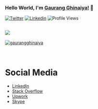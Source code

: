 ### Hello World, I'm [Gaurang Ghinaiya!](https://nexios.in/) 👋 

[![Twitter](https://img.shields.io/twitter/follow/gaurangghinaiya?label=Follow)](https://x.com/gaurangghinaiya)
[![Linkedin](https://img.shields.io/badge/-Connect-blue?style=flat-square&logo=Linkedin&logoColor=white&link=https://www.linkedin.com/in/gaurangghinaiya/)](https://www.linkedin.com/in/gaurangghinaiya/)
![Profile Views](https://komarev.com/ghpvc/?username=GaurangGhinaiya&label=👁️)

<br />
<img align="center" src="https://github-readme-stats.vercel.app/api?username=gaurangghinaiya&show_icons=true&include_all_commits=true&theme=dark"/>
<br />
<br />
<a href="https://github.com/ryo-ma/github-profile-trophy"><img src="https://github-profile-trophy.vercel.app/?username=gaurangghinaiya&theme=discord" alt="gaurangghinaiya" /></a>
<br />
<br />
<br />

# Social Media
- [LinkedIn](https://www.linkedin.com/in/gaurangghinaiya/)
- [Stack Overflow](https://stackoverflow.com/users/4799822/gaurang-ghinaiya)
- [Upwork](https://www.upwork.com/freelancers/~01ec6b1f95b2ef49b4)
- [Skype](https://join.skype.com/invite/pCdrLHl3tNJc)
